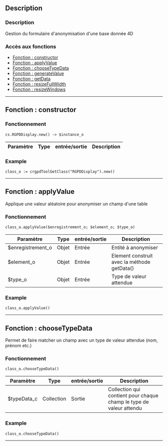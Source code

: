 <!-- Type your summary here -->
## Description

### Description
Gestion du formulaire d'anonymisation d'une base donnée 4D

### Accès aux fonctions
* [Fonction : constructor](#fonction--constructor)
* [Fonction : applyValue](#fonction--applyValue)
* [Fonction : chooseTypeData](#fonction--chooseTypeData)
* [Fonction : generateValue](#fonction--generateValue)
* [Fonction : getData](#fonction--getData)
* [Fonction : resizeFullWidth](#fonction--resizeFullWidth)
* [Fonction : resizeWindows](#fonction--resizeWindows)

--------------------------------------------------------------------------------

## Fonction : constructor

### Fonctionnement
```4d
cs.RGPDDisplay.new() -> $instance_o
```

| Paramètre       | Type       | entrée/sortie | Description |
| --------------- | ---------- | ------------- | ----------- |


### Example
```4d
class_o := crgpdToolGetClass("RGPDDisplay").new()
```

--------------------------------------------------------------------------------

## Fonction : applyValue
Applique une valeur aléatoire pour anonymiser un champ d'une table

### Fonctionnement
```4d
class_o.applyValue($enregistrement_o; $element_o; $type_o)
```

| Paramètre         | Type       | entrée/sortie | Description |
| ----------------- | ---------- | ------------- | ----------- |
| $enregistrement_o | Objet      | Entrée        | Entité à anonymiser |
| $element_o        | Objet      | Entrée        | Element construit avec la méthode getData() |
| $type_o           | Objet      | Entrée        | Type de valeur attendue |



### Example
```4d
class_o.applyValue()
```

--------------------------------------------------------------------------------

## Fonction : chooseTypeData
Permet de faire matcher un champ avec un type de valeur attendue (nom, prénom etc.)

### Fonctionnement
```4d
class_o.chooseTypeData()
```

| Paramètre   | Type       | entrée/sortie | Description |
| ----------- | ---------- | ------------- | ----------- |
| $typeData_c | Collection | Sortie        | Collection qui contient pour chaque champ le type de valeur attendu |



### Example
```4d
class_o.chooseTypeData()
```

--------------------------------------------------------------------------------